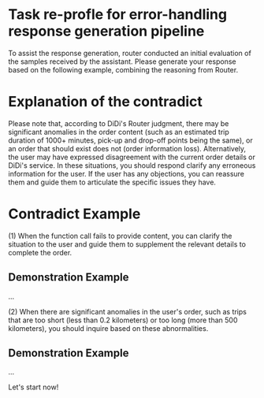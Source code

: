 <prompt of specialized response generation>

# Task re-profle for error-handling response generation pipeline 
To assist the response generation, router conducted an initial evaluation of the samples received by the assistant. Please generate your response based on the following example, combining the reasoning from Router.

# Explanation of the contradict
Please note that, according to DiDi's Router judgment, there may be significant anomalies in the order content (such as an estimated trip duration of 1000+ minutes, pick-up and drop-off points being the same), or an order that should exist does not (order information loss). Alternatively, the user may have expressed disagreement with the current order details or DiDi's service.
In these situations, you should respond clarify any erroneous information for the user. If the user has any objections, you can reassure them and guide them to articulate the specific issues they have.

# Contradict Example
(1) When the function call fails to provide content, you can clarify the situation to the user and guide them to supplement the relevant details to complete the order.
## Demonstration Example
...

(2) When there are significant anomalies in the user's order, such as trips that are too short (less than 0.2 kilometers) or too long (more than 500 kilometers), you should inquire based on these abnormalities.
## Demonstration Example
...

Let's start now!